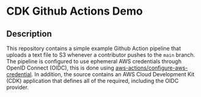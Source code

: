 # CDK Github Actions Demo
## Description
This repository contains a simple example Github Action pipeline that uploads a text file to S3 whenever a contributor pushes to the `main` branch. The pipeline is configured to use ephemeral AWS credentials through OpenID Connect (OIDC), this is done using [aws-actions/configure-aws-credential](https://github.com/aws-actions/configure-aws-credentials). In addition, the source contains an AWS Cloud Development Kit (CDK) application that defines all of the required, including the OIDC provider.

